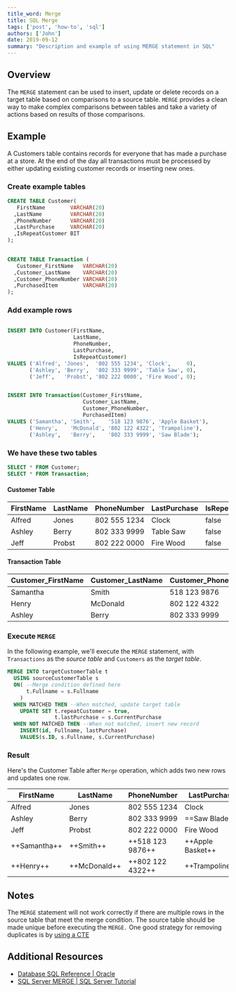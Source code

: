 ```yaml
---
title_word: Merge
title: SQL Merge
tags: ['post', 'how-to', 'sql']
authors: ['John']
date: 2019-09-12
summary: "Description and example of using MERGE statement in SQL"
---
```


## Overview

The `MERGE` statement can be used to insert, update or delete records on a target table based on comparisons to a source table. `MERGE` provides a clean way to make complex comparisons between tables and take a variety of actions based on results of those comparisons.

## Example

A Customers table contains records for everyone that has made a purchase at a store. At the end of the day all transactions must be processed by either updating existing customer records or inserting new ones.

### Create example tables

```SQL
CREATE TABLE Customer(
   FirstName        VARCHAR(20)
  ,LastName         VARCHAR(20)
  ,PhoneNumber      VARCHAR(20)
  ,LastPurchase     VARCHAR(20)
  ,IsRepeatCustomer BIT
);

  
CREATE TABLE Transaction (
   Customer_FirstName   VARCHAR(20)
  ,Customer_LastName    VARCHAR(20)
  ,Customer_PhoneNumber VARCHAR(20)
  ,PurchasedItem        VARCHAR(20)
);
```

### Add example rows

```SQL

INSERT INTO Customer(FirstName,
                     LastName,
                     PhoneNumber,
                     LastPurchase,
                     IsRepeatCustomer)
VALUES ('Alfred', 'Jones',  '802 555 1234', 'Clock',     0),
       ('Ashley', 'Berry',  '802 333 9999', 'Table Saw', 0),
       ('Jeff',   'Probst', '802 222 0000', 'Fire Wood', 0);


INSERT INTO Transaction(Customer_FirstName,
                        Customer_LastName,
                        Customer_PhoneNumber,
                        PurchasedItem)
VALUES ('Samantha', 'Smith',    '518 123 9876', 'Apple Basket'),
       ('Henry',    'McDonald', '802 122 4322', 'Trampoline'),
       ('Ashley',   'Berry',    '802 333 9999', 'Saw Blade');
```

### We have these two tables

```SQL
SELECT * FROM Customer;
SELECT * FROM Transaction;
```

#### Customer Table

| FirstName | LastName | PhoneNumber  | LastPurchase | IsRepeatCustomer |
|-----------|----------|--------------|--------------|------------------|
| Alfred    | Jones    | 802 555 1234 | Clock        | false            |
| Ashley    | Berry    | 802 333 9999 | Table Saw    | false            |
| Jeff      | Probst   | 802 222 0000 | Fire Wood    | false            |

#### Transaction Table

| Customer_FirstName | Customer_LastName | Customer_PhoneNumber | PurchasedItem |
|--------------------|-------------------|----------------------|---------------|
| Samantha           | Smith             | 518 123 9876         | Apple Basket  |
| Henry              | McDonald          | 802 122 4322         | Trampoline    |
| Ashley             | Berry             | 802 333 9999         | Saw Blade     |

### Execute `MERGE`

In the following example, we'll execute the `MERGE` statement, with `Transactions` as the *source table* and `Customers` as the *target table*.

```SQL
MERGE INTO targetCustomerTable t
  USING sourceCustomerTable s
  ON( --Merge condition defined here
      t.Fullname = s.Fullname
    )
  WHEN MATCHED THEN --When matched, update target table
    UPDATE SET t.repeatCustomer = true,
               t.lastPurchase = s.CurrentPurchase
  WHEN NOT MATCHED THEN --When not matched, insert new record
    INSERT(id, Fullname, lastPurchase)
    VALUES(s.ID, s.Fullname, s.CurrentPurchase)
```

### Result

Here's the Customer Table after `Merge` operation, which adds two new rows and updates one row.

| FirstName     | LastName     | PhoneNumber      | LastPurchase     | IsRepeatCustomer |
|---------------|--------------|------------------|------------------|------------------|
| Alfred        | Jones        | 802 555 1234     | Clock            | FALSE            |
| Ashley        | Berry        | 802 333 9999     | ==Saw Blade==    | ==TRUE==         |
| Jeff          | Probst       | 802 222 0000     | Fire   Wood      | FALSE            |
| ++Samantha++  | ++Smith++    | ++518 123 9876++ | ++Apple Basket++ | ++FALSE++        |
| ++Henry++     | ++McDonald++ | ++802 122 4322++ | ++Trampoline++   | ++FALSE++        |


## Notes

The `MERGE` statement will not work correctly if there are multiple rows in the source table that meet the merge condition. The source table should be made unique before executing the `MERGE.` One good strategy for removing duplicates is by [using a CTE](/posts/duplicate_removal/)

## Additional Resources

* [Database SQL Reference | Oracle](https://docs.oracle.com/cd/B19306_01/server.102/b14200/statements_9016.htm)
* [SQL Server MERGE | SQL Server Tutorial](http://www.sqlservertutorial.net/sql-server-basics/sql-server-merge/)

